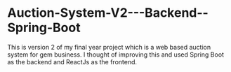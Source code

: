 # Auction-System-V2---Backend--Spring-Boot

This is version 2 of my final year project which is a web based auction system for gem business. I thought of improving this and used Spring Boot as the backend 
and ReactJs as the frontend. 
